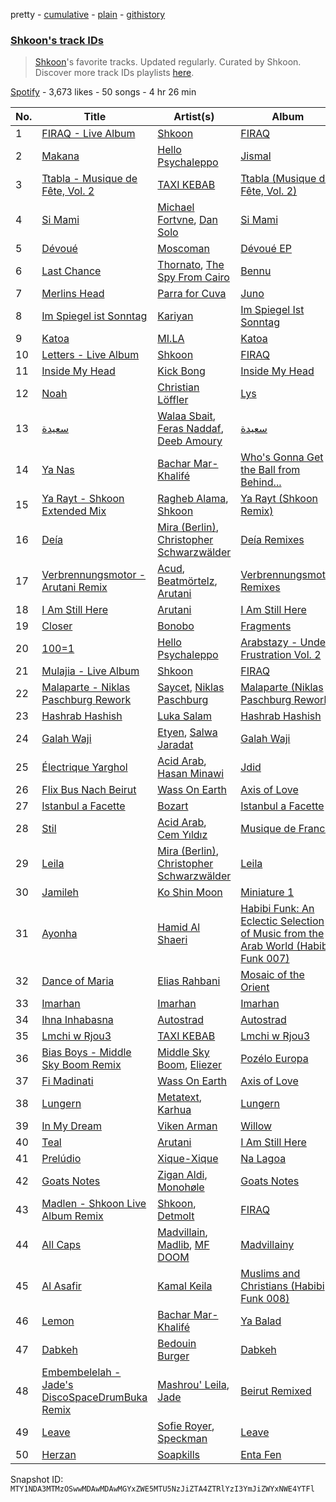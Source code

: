 pretty - [cumulative](/playlists/cumulative/37i9dQZF1DWXyCx5oDZNWJ.md) - [plain](/playlists/plain/37i9dQZF1DWXyCx5oDZNWJ) - [githistory](https://github.githistory.xyz/mackorone/spotify-playlist-archive/blob/main/playlists/plain/37i9dQZF1DWXyCx5oDZNWJ)

### [Shkoon's track IDs](https://open.spotify.com/playlist/37i9dQZF1DWXyCx5oDZNWJ)

> <a href="spotify:artist:3CdsJ9u53uPu3dScKypLVv">Shkoon</a>'s favorite tracks\. Updated regularly\. Curated by Shkoon\. Discover more track IDs playlists <a href="spotify:genre:track\_id">here</a>.

[Spotify](https://open.spotify.com/user/spotify) - 3,673 likes - 50 songs - 4 hr 26 min

| No. | Title | Artist(s) | Album | Length |
|---|---|---|---|---|
| 1 | [FIRAQ \- Live Album](https://open.spotify.com/track/3Vh0j8QfllQZfXDijRfnmS) | [Shkoon](https://open.spotify.com/artist/3CdsJ9u53uPu3dScKypLVv) | [FIRAQ](https://open.spotify.com/album/0P0KdpLLjNuUNcHKy1aWfV) | 3:14 |
| 2 | [Makana](https://open.spotify.com/track/5MckryuzcHvLAEd5i9qQTC) | [Hello Psychaleppo](https://open.spotify.com/artist/0yRYo9ej1JqOzFyVvLe00O) | [Jismal](https://open.spotify.com/album/5zPHDz7xdtRB89hqstwsAr) | 4:18 |
| 3 | [Ttabla \- Musique de Fête, Vol\. 2](https://open.spotify.com/track/3TjKcuADUBqMZ7LnzSlvIA) | [TAXI KEBAB](https://open.spotify.com/artist/47sKkybVg9NVz7IWvTezzy) | [Ttabla \(Musique de Fête, Vol\. 2\)](https://open.spotify.com/album/3UqLlTztgBzTeL8eLymzTb) | 4:53 |
| 4 | [Si Mami](https://open.spotify.com/track/3iG93FbuY3fqgfedMCC6A7) | [Michael Fortvne](https://open.spotify.com/artist/6BIKs7su9UYmtKs5nj3Jpz), [Dan Solo](https://open.spotify.com/artist/7E1ZwNnXreZgJpmTNUJva7) | [Si Mami](https://open.spotify.com/album/6RMpW1nConyzYdawMen6ps) | 5:08 |
| 5 | [Dévoué](https://open.spotify.com/track/3BDC7YYDL6BdfvXa1iqzu1) | [Moscoman](https://open.spotify.com/artist/44F8g3iM4NgU5cisocTlTQ) | [Dévoué EP](https://open.spotify.com/album/2s15PdNNJI61qtBiBZgUXT) | 7:11 |
| 6 | [Last Chance](https://open.spotify.com/track/57F72SNODqvkm6PAVvoL3B) | [Thornato](https://open.spotify.com/artist/6ghG9s4GfKVwxKtSdCtgwP), [The Spy From Cairo](https://open.spotify.com/artist/36C73GYwgP8rqwCjUyswoS) | [Bennu](https://open.spotify.com/album/0ap1ioMSBoEr7eWqwU2DxH) | 2:47 |
| 7 | [Merlins Head](https://open.spotify.com/track/1xTZwX3XDsvnwk5jdDxTRB) | [Parra for Cuva](https://open.spotify.com/artist/238y1dKPtMeFEpX3Y6H1Vr) | [Juno](https://open.spotify.com/album/1eQxkBCBAwikauTxmYDjB9) | 4:47 |
| 8 | [Im Spiegel ist Sonntag](https://open.spotify.com/track/1jX0EM8swI9kdNgfDxofMi) | [Kariyan](https://open.spotify.com/artist/1lzhAqKyypA3vYZ6AArD0H) | [Im Spiegel Ist Sonntag](https://open.spotify.com/album/4ODHeL6ZMvsgFGMdN7uzvM) | 5:46 |
| 9 | [Katoa](https://open.spotify.com/track/438xLWbd5HkLpGn2d8rl5X) | [MI.LA](https://open.spotify.com/artist/67Nx0BYJLxmenQP6Azr34H) | [Katoa](https://open.spotify.com/album/4lxbeDBHemLmKqjFTz7GIx) | 4:29 |
| 10 | [Letters \- Live Album](https://open.spotify.com/track/4BaVbqCcgeFhjdRLaSatHr) | [Shkoon](https://open.spotify.com/artist/3CdsJ9u53uPu3dScKypLVv) | [FIRAQ](https://open.spotify.com/album/0P0KdpLLjNuUNcHKy1aWfV) | 7:23 |
| 11 | [Inside My Head](https://open.spotify.com/track/5nqottyC6tma8QpHE3VXmO) | [Kick Bong](https://open.spotify.com/artist/3q6niISy491vVKvl8SguX2) | [Inside My Head](https://open.spotify.com/album/2bcrafHtFzL9fL4iEoNqPe) | 5:04 |
| 12 | [Noah](https://open.spotify.com/track/5vBSeDZlOUxKpoAbaAIpVB) | [Christian Löffler](https://open.spotify.com/artist/3tSvlEzeDnVbQJBTkIA6nO) | [Lys](https://open.spotify.com/album/5yssg2eFopmzstxvyFbrBT) | 3:46 |
| 13 | [سعيدة](https://open.spotify.com/track/7x3gdpBN2r8nZl7qYFuUL8) | [Walaa Sbait](https://open.spotify.com/artist/12mdV17fW5qB4AlcCEfQnV), [Feras Naddaf](https://open.spotify.com/artist/1DXyrlrEPGitPShvpLJd2b), [Deeb Amoury](https://open.spotify.com/artist/33vcGDQ1CtwfxvS73ULHIX) | [سعيدة](https://open.spotify.com/album/0Zz9sl2LWH7WjPGnNMED7V) | 3:28 |
| 14 | [Ya Nas](https://open.spotify.com/track/0DEvnRkyPJxfWxXgqXqFcI) | [Bachar Mar\-Khalifé](https://open.spotify.com/artist/76ses8Vy3hRpmyHgWl8lQm) | [Who's Gonna Get the Ball from Behind...](https://open.spotify.com/album/1YqLTRUV2NiuuuDd7cdfxl) | 4:33 |
| 15 | [Ya Rayt \- Shkoon Extended Mix](https://open.spotify.com/track/5y9n5wNo6tpXn0HEkeFIQu) | [Ragheb Alama](https://open.spotify.com/artist/6uOgBVYHvqTGAQ5iVHDVT7), [Shkoon](https://open.spotify.com/artist/3CdsJ9u53uPu3dScKypLVv) | [Ya Rayt \(Shkoon Remix\)](https://open.spotify.com/album/5aBPfggkU1oEEA36MJ3yEg) | 5:04 |
| 16 | [Deía](https://open.spotify.com/track/5VoqK0y985t6alSPGNQRrC) | [Mira \(Berlin\)](https://open.spotify.com/artist/6p31dmLI4jnatyEQmrVPDc), [Christopher Schwarzwälder](https://open.spotify.com/artist/11i3tISGuOUmWFuXTRNrtD) | [Deía Remixes](https://open.spotify.com/album/4kCjJCTbwQiHDIjSIZpFtv) | 7:22 |
| 17 | [Verbrennungsmotor \- Arutani Remix](https://open.spotify.com/track/5IfzS1EdDxQViwMAUD099s) | [Acud](https://open.spotify.com/artist/6nkfC5ET7sPeZHTZN5X78N), [Beatmörtelz](https://open.spotify.com/artist/1pd8dtFCwC5xAjsg24Jnod), [Arutani](https://open.spotify.com/artist/7g48EWSZL2Zb40hnBcFd1K) | [Verbrennungsmotor Remixes](https://open.spotify.com/album/7LM8gj73SW0kz9Tnx6yUkC) | 7:36 |
| 18 | [I Am Still Here](https://open.spotify.com/track/3Ccmq7nxS8y44m8HKf3deW) | [Arutani](https://open.spotify.com/artist/7g48EWSZL2Zb40hnBcFd1K) | [I Am Still Here](https://open.spotify.com/album/587BdfJd7CAjF1jgxVv1vi) | 4:24 |
| 19 | [Closer](https://open.spotify.com/track/7mq6753542WZViD1wJ64Eo) | [Bonobo](https://open.spotify.com/artist/0cmWgDlu9CwTgxPhf403hb) | [Fragments](https://open.spotify.com/album/4KjbNbnTnJ97kZgQkOHr6v) | 5:11 |
| 20 | [100=1](https://open.spotify.com/track/77cwNBtWc0sC5R1XAJ703p) | [Hello Psychaleppo](https://open.spotify.com/artist/0yRYo9ej1JqOzFyVvLe00O) | [Arabstazy \- Under Frustration Vol\. 2](https://open.spotify.com/album/57xfOZGUXk91oUUnlMrxPW) | 4:37 |
| 21 | [Mulajia \- Live Album](https://open.spotify.com/track/7pFNRS6v5DFPSgeVnkiVEu) | [Shkoon](https://open.spotify.com/artist/3CdsJ9u53uPu3dScKypLVv) | [FIRAQ](https://open.spotify.com/album/0P0KdpLLjNuUNcHKy1aWfV) | 6:23 |
| 22 | [Malaparte \- Niklas Paschburg Rework](https://open.spotify.com/track/0sSN1juHiSPjkPJTOS5zpQ) | [Saycet](https://open.spotify.com/artist/0AKlaf8M1k8NjJp1uCOlTA), [Niklas Paschburg](https://open.spotify.com/artist/4dTw5svKFBPnfijbi3H9eI) | [Malaparte \(Niklas Paschburg Rework\)](https://open.spotify.com/album/4GZbDmiszo83QMhjTsflgK) | 4:25 |
| 23 | [Hashrab Hashish](https://open.spotify.com/track/6Ah2JMiRc7MTr4SwRVNMh9) | [Luka Salam](https://open.spotify.com/artist/6czL7Hx1NgpdU6m27i3IuK) | [Hashrab Hashish](https://open.spotify.com/album/2Nc4YEEwac5P2s3vjcsrEX) | 3:04 |
| 24 | [Galah Waji](https://open.spotify.com/track/2JfxHSKimPmQ82IkxB9OwR) | [Etyen](https://open.spotify.com/artist/1QpBNgqTcCpBJvm4hecQPk), [Salwa Jaradat](https://open.spotify.com/artist/1B1k1AzYdmZThsTLMnKMZa) | [Galah Waji](https://open.spotify.com/album/4xGaabwEk3IpHngMwjVS99) | 2:26 |
| 25 | [Électrique Yarghol](https://open.spotify.com/track/7fQatG1qHZvUEzkcARGxAJ) | [Acid Arab](https://open.spotify.com/artist/3ShO8tPKqXUUpOA0urOWW7), [Hasan Minawi](https://open.spotify.com/artist/4u0zpg1BfUbbUJmSzcx0CL) | [Jdid](https://open.spotify.com/album/0X3Od5PguGyz03881F2Qea) | 6:32 |
| 26 | [Flix Bus Nach Beirut](https://open.spotify.com/track/2jM7YpoXbuiRPqeAWipy35) | [Wass On Earth](https://open.spotify.com/artist/3gaOU8JQKa7Ux72eCUSok8) | [Axis of Love](https://open.spotify.com/album/6Cl8n0TpMSWj0euSmYe8QH) | 9:10 |
| 27 | [Istanbul a Facette](https://open.spotify.com/track/33EpfDn7lrt91wR10qwI9H) | [Bozart](https://open.spotify.com/artist/0P9fjhNfuSTdiwuEo1MxqI) | [Istanbul a Facette](https://open.spotify.com/album/2tPWMO8Ez8LUEQcZcpUbQl) | 6:47 |
| 28 | [Stil](https://open.spotify.com/track/4SYMyyF73B31qz5RIF1vKl) | [Acid Arab](https://open.spotify.com/artist/3ShO8tPKqXUUpOA0urOWW7), [Cem Yıldız](https://open.spotify.com/artist/3SASCp3Mzy7lT50cZn11yr) | [Musique de France](https://open.spotify.com/album/5S8tasJIlOho5JaGMiJsHJ) | 7:05 |
| 29 | [Leila](https://open.spotify.com/track/1LW5BwY4nUGJdS0z4UcjuJ) | [Mira \(Berlin\)](https://open.spotify.com/artist/6p31dmLI4jnatyEQmrVPDc), [Christopher Schwarzwälder](https://open.spotify.com/artist/11i3tISGuOUmWFuXTRNrtD) | [Leila](https://open.spotify.com/album/0MlmMtzsS4mmM81Z33nOEZ) | 7:45 |
| 30 | [Jamileh](https://open.spotify.com/track/0wegArF0QhIeFAq6RYCeEm) | [Ko Shin Moon](https://open.spotify.com/artist/36KTxdXw3fGNuraJZKOvw3) | [Miniature 1](https://open.spotify.com/album/1Nm08hXrpfAWxAMhkuflH4) | 5:42 |
| 31 | [Ayonha](https://open.spotify.com/track/4ivH1TtQELnn9KEtszWfYI) | [Hamid Al Shaeri](https://open.spotify.com/artist/7u1V0Ucu5ggW1VaXwh8KeT) | [Habibi Funk: An Eclectic Selection of Music from the Arab World \(Habibi Funk 007\)](https://open.spotify.com/album/1B3W5u06uIB7Elyk70pt9R) | 3:41 |
| 32 | [Dance of Maria](https://open.spotify.com/track/0f7iz1qAWSz61BdHTXbzvC) | [Elias Rahbani](https://open.spotify.com/artist/2DDCp0fnUwgy0cYI99GEyS) | [Mosaic of the Orient](https://open.spotify.com/album/35V308120K0txY7JUMoN6M) | 2:47 |
| 33 | [Imarhan](https://open.spotify.com/track/1Ye2lpUppaahUYUyFiI9vW) | [Imarhan](https://open.spotify.com/artist/1KQ1687z0hWSabx0YswG54) | [Imarhan](https://open.spotify.com/album/2aLKNhNF3szhUQY3AJoGgL) | 4:04 |
| 34 | [Ihna Inhabasna](https://open.spotify.com/track/5RdHevEQB8n8gB2ONYZH3y) | [Autostrad](https://open.spotify.com/artist/4WtbPWxKvsXj9lWBi5buWJ) | [Autostrad](https://open.spotify.com/album/3IOSrN1mWyCxjGVMPy1UEa) | 3:44 |
| 35 | [Lmchi w Rjou3](https://open.spotify.com/track/25NuCWQ4cIxmwxRHMZ0C4L) | [TAXI KEBAB](https://open.spotify.com/artist/47sKkybVg9NVz7IWvTezzy) | [Lmchi w Rjou3](https://open.spotify.com/album/6T5BcuQisJcN2E4O6BmRDk) | 6:25 |
| 36 | [Bias Boys \- Middle Sky Boom Remix](https://open.spotify.com/track/1N2VoNhYLwCJhtAo2kZnzF) | [Middle Sky Boom](https://open.spotify.com/artist/5rgJkAgFMVCsugWd7zM9nY), [Eliezer](https://open.spotify.com/artist/1qPHnrVTO4sakv5IFg6Lml) | [Pozélo Europa](https://open.spotify.com/album/3FbU5q6wbFh5roov4rfNDX) | 5:11 |
| 37 | [Fi Madinati](https://open.spotify.com/track/1XIiHP2ho4Oump990NN1jR) | [Wass On Earth](https://open.spotify.com/artist/3gaOU8JQKa7Ux72eCUSok8) | [Axis of Love](https://open.spotify.com/album/6Cl8n0TpMSWj0euSmYe8QH) | 9:42 |
| 38 | [Lungern](https://open.spotify.com/track/1YcVNVNfVhLM9hUVlQegcq) | [Metatext](https://open.spotify.com/artist/5GAi17x2CbRYk9666aI8AE), [Karhua](https://open.spotify.com/artist/4WpXpjCzWK85EDjlB06Qq2) | [Lungern](https://open.spotify.com/album/2UiXPLfMYMEBAVlct1ao5y) | 8:42 |
| 39 | [In My Dream](https://open.spotify.com/track/2zDXr96ASeJ0P5GrCLq4sA) | [Viken Arman](https://open.spotify.com/artist/1xQVwAdSzsF8DO76NsZpMK) | [Willow](https://open.spotify.com/album/1EslAi1r2l7OLUoTmfo77V) | 7:05 |
| 40 | [Teal](https://open.spotify.com/track/1uEPpZUFt02cmserTLrQaS) | [Arutani](https://open.spotify.com/artist/7g48EWSZL2Zb40hnBcFd1K) | [I Am Still Here](https://open.spotify.com/album/587BdfJd7CAjF1jgxVv1vi) | 6:51 |
| 41 | [Prelúdio](https://open.spotify.com/track/6CLa45W7UeKOm6lkrL5Uqg) | [Xique\-Xique](https://open.spotify.com/artist/5LuhrBhGclMzHlYK4mDLLp) | [Na Lagoa](https://open.spotify.com/album/0acKE1PTMxBOEhijXOyOHM) | 3:38 |
| 42 | [Goats Notes](https://open.spotify.com/track/0WK4eXhMyfvPhWHpszpKXV) | [Zigan Aldi](https://open.spotify.com/artist/5nNJbOr2phyzj0KvIv7HL1), [Monohøle](https://open.spotify.com/artist/75Xo8Q2H05f294UEIA0N8c) | [Goats Notes](https://open.spotify.com/album/6Za5x0KT7HHY2svIRUVdf4) | 6:44 |
| 43 | [Madlen \- Shkoon Live Album Remix](https://open.spotify.com/track/0s0MWdn38b6KNkRd28PSQE) | [Shkoon](https://open.spotify.com/artist/3CdsJ9u53uPu3dScKypLVv), [Detmolt](https://open.spotify.com/artist/1pvZ8oYPlgarVqgt3YT04D) | [FIRAQ](https://open.spotify.com/album/0P0KdpLLjNuUNcHKy1aWfV) | 6:35 |
| 44 | [All Caps](https://open.spotify.com/track/21O0XXPEWPtePt5RMY93Ob) | [Madvillain](https://open.spotify.com/artist/2aoFQUeHD1U7pL098lRsDU), [Madlib](https://open.spotify.com/artist/5LhTec3c7dcqBvpLRWbMcf), [MF DOOM](https://open.spotify.com/artist/2pAWfrd7WFF3XhVt9GooDL) | [Madvillainy](https://open.spotify.com/album/19bQiwEKhXUBJWY6oV3KZk) | 2:10 |
| 45 | [Al Asafir](https://open.spotify.com/track/5OxdRzIs5e2zUeq2xWphCs) | [Kamal Keila](https://open.spotify.com/artist/3hvpB2JNbOGd2NTjdaDMGl) | [Muslims and Christians \(Habibi Funk 008\)](https://open.spotify.com/album/7eECqp8MX57IOvt5Me1eXM) | 5:19 |
| 46 | [Lemon](https://open.spotify.com/track/1PnlvZaeW7B3gWOpIoQDfd) | [Bachar Mar\-Khalifé](https://open.spotify.com/artist/76ses8Vy3hRpmyHgWl8lQm) | [Ya Balad](https://open.spotify.com/album/7e1nm4faKBUWnf7aeOwWnB) | 4:07 |
| 47 | [Dabkeh](https://open.spotify.com/track/6ogljt3oVKSkZ6y2EaIQw1) | [Bedouin Burger](https://open.spotify.com/artist/0dOAYwm9ZFUqHLczUorSxh) | [Dabkeh](https://open.spotify.com/album/6C3STlwLtgkLBsJ9ewLy2D) | 4:28 |
| 48 | [Embembelelah \- Jade's DiscoSpaceDrumBuka Remix](https://open.spotify.com/track/3EF49wVK8jbE8GajPYLExm) | [Mashrou' Leila](https://open.spotify.com/artist/2RIrl9cApI8HwM6aF4Jt5m), [Jade](https://open.spotify.com/artist/40fRpgJArQvrzJaaWdRCxt) | [Beirut Remixed](https://open.spotify.com/album/6FpwepbGYV3lvb1r2vvexd) | 6:56 |
| 49 | [Leave](https://open.spotify.com/track/2KaMBqn9UBbWkl4Ky7ORVp) | [Sofie Royer](https://open.spotify.com/artist/2P2BXSc0Wxpf10Fpno38rl), [Speckman](https://open.spotify.com/artist/6HMaWR5x7y2AYCWydAipj7) | [Leave](https://open.spotify.com/album/692P5jdZFc1S27zguBg5dd) | 4:30 |
| 50 | [Herzan](https://open.spotify.com/track/3P3f5t7hVpRSX6YSX64WrV) | [Soapkills](https://open.spotify.com/artist/6PRGhDtDWSgyw60WSfna8v) | [Enta Fen](https://open.spotify.com/album/58A0G1FfTqJGig0TWUjcU3) | 3:21 |

Snapshot ID: `MTY1NDA3MTMzOSwwMDAwMDAwMGYxZWE5MTU5NzJiZTA4ZTRlYzI3YmJiZWYxNWE4YTFl`
